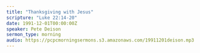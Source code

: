 ```yaml
---
title: "Thanksgiving with Jesus"
scripture: "Luke 22:14-20"
date: 1991-12-01T00:00:00Z
speaker: Pete Deison
sermon_type: morning
audio: https://pcpcmorningsermons.s3.amazonaws.com/19911201deison.mp3 
---
```



